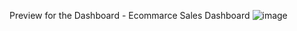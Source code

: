Preview for the Dashboard - Ecommarce Sales Dashboard
![image](https://github.com/user-attachments/assets/250bf322-1994-4b0b-9abf-44f9d24048e9)


